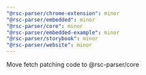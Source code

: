 ```yaml
---
"@rsc-parser/chrome-extension": minor
"@rsc-parser/embedded": minor
"@rsc-parser/core": minor
"@rsc-parser/embedded-example": minor
"@rsc-parser/storybook": minor
"@rsc-parser/website": minor
---
```


Move fetch patching code to @rsc-parser/core
